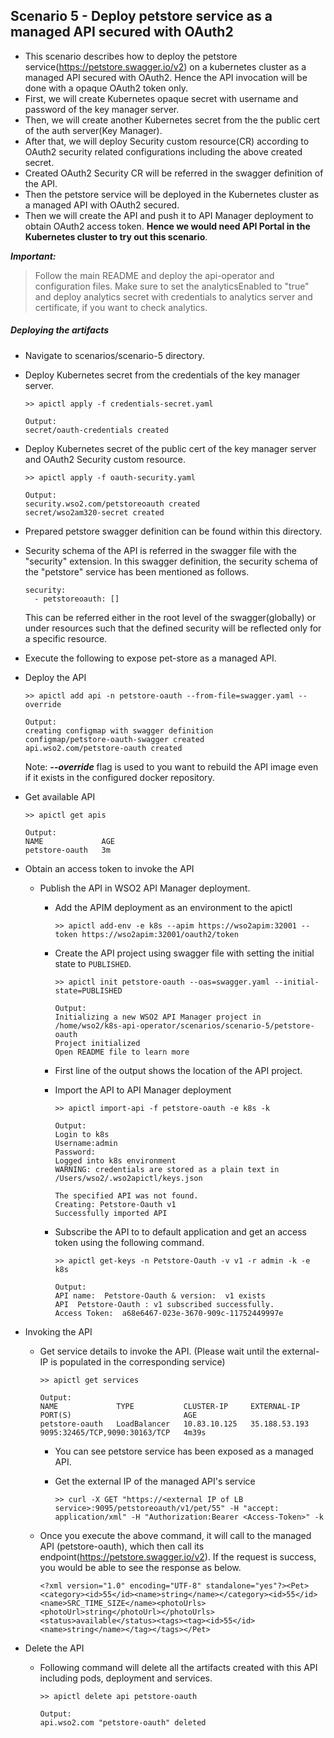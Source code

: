 ## Scenario 5 - Deploy petstore service as a managed API secured with OAuth2
- This scenario describes how to deploy the petstore service(https://petstore.swagger.io/v2) on a kubernetes cluster as a managed API secured with OAuth2. Hence the API invocation will be done with a opaque OAuth2 token only.
- First, we will create Kubernetes opaque secret with username and password of the key manager server.
- Then, we will create another Kubernetes secret from the the public cert of the auth server(Key Manager).
- After that, we will deploy Security custom resource(CR) according to OAuth2 security related configurations including the above created secret. 
- Created OAuth2 Security CR will be referred in the swagger definition of the API.
- Then the petstore service will be deployed in the Kubernetes cluster as a managed API with OAuth2 secured.
- Then we will create the API and push it to API Manager deployment to obtain OAuth2 access token. **Hence we would need API Portal in the Kubernetes cluster to try out this scenario**. 

 ***Important:***
> Follow the main README and deploy the api-operator and configuration files. Make sure to set the analyticsEnabled to "true" and deploy analytics secret with credentials to analytics server and certificate, if you want to check analytics.

 ##### Deploying the artifacts

- Navigate to scenarios/scenario-5 directory.

- Deploy Kubernetes secret from the credentials of the key manager server.
    ```$xslt
    >> apictl apply -f credentials-secret.yaml

    Output:
    secret/oauth-credentials created
    ```

- Deploy Kubernetes secret of the public cert of the key manager server and OAuth2 Security custom resource.
    ```$xslt
    >> apictl apply -f oauth-security.yaml
  
    Output:
    security.wso2.com/petstoreoauth created
    secret/wso2am320-secret created
    ```

- Prepared petstore swagger definition can be found within this directory.

- Security schema of the API is referred in the swagger file with the "security" extension.
In this swagger definition, the security schema of the "petstore" service has been mentioned as follows.
    ```
    security:
      - petstoreoauth: []
    ```
    This can be referred either in the root level of the swagger(globally) or under resources such that the defined security will be reflected only for a specific resource.
- Execute the following to expose pet-store as a managed API.

- Deploy the  API <br /> 
    ```
    >> apictl add api -n petstore-oauth --from-file=swagger.yaml --override
    
    Output:
    creating configmap with swagger definition
    configmap/petstore-oauth-swagger created
    api.wso2.com/petstore-oauth created
    ```
    Note: ***--override*** flag is used to you want to rebuild the API image even if it exists in the configured docker repository.

- Get available API <br /> 
    ```
    >> apictl get apis
    
    Output:
    NAME             AGE
    petstore-oauth   3m
    ```
   
- Obtain an access token to invoke the API
    - Publish the API in WSO2 API Manager deployment.
        - Add the APIM deployment as an environment to the apictl
            ```$xslt
            >> apictl add-env -e k8s --apim https://wso2apim:32001 --token https://wso2apim:32001/oauth2/token
            ```
        - Create the API project using swagger file with setting the initial state to `PUBLISHED`.
            ```$xslt
            >> apictl init petstore-oauth --oas=swagger.yaml --initial-state=PUBLISHED
            
            Output:
            Initializing a new WSO2 API Manager project in /home/wso2/k8s-api-operator/scenarios/scenario-5/petstore-oauth
            Project initialized
            Open README file to learn more
            ```
        - First line of the output shows the location of the API project.
        - Import the API to API Manager deployment
            ```$xslt
            >> apictl import-api -f petstore-oauth -e k8s -k
            
            Output:
            Login to k8s
            Username:admin
            Password:
            Logged into k8s environment
            WARNING: credentials are stored as a plain text in /Users/wso2/.wso2apictl/keys.json

            The specified API was not found.
            Creating: Petstore-Oauth v1
            Successfully imported API
            ```

        - Subscribe the API to to default application and get an access token using the following command.
                
            ```    
            >> apictl get-keys -n Petstore-Oauth -v v1 -r admin -k -e k8s
                
            Output: 
            API name:  Petstore-Oauth & version:  v1 exists
            API  Petstore-Oauth : v1 subscribed successfully.
            Access Token:  a68e6467-023e-3670-909c-11752449997e
            ```
            
- Invoking the API <br />

    - Get service details to invoke the API. (Please wait until the external-IP is populated in the corresponding service)
        ```
        >> apictl get services
        
        Output:  
        NAME             TYPE           CLUSTER-IP     EXTERNAL-IP     PORT(S)                         AGE
        petstore-oauth   LoadBalancer   10.83.10.125   35.188.53.193   9095:32465/TCP,9090:30163/TCP   4m39s
        ```
        - You can see petstore service has been exposed as a managed API.
        - Get the external IP of the managed API's service
         
            ```
            >> curl -X GET "https://<external IP of LB service>:9095/petstoreoauth/v1/pet/55" -H "accept: application/xml" -H "Authorization:Bearer <Access-Token>" -k
            ```
    - Once you execute the above command, it will call to the managed API (petstore-oauth), which then call its endpoint(https://petstore.swagger.io/v2). If the request is success, you would be able to see the response as below.
        ```
        <?xml version="1.0" encoding="UTF-8" standalone="yes"?><Pet><category><id>55</id><name>string</name></category><id>55</id><name>SRC_TIME_SIZE</name><photoUrls><photoUrl>string</photoUrl></photoUrls><status>available</status><tags><tag><id>55</id><name>string</name></tag></tags></Pet>
        ```
    

- Delete the  API <br /> 
    - Following command will delete all the artifacts created with this API including pods, deployment and services.
        ```
        >> apictl delete api petstore-oauth
        
        Output:
        api.wso2.com "petstore-oauth" deleted
        ```